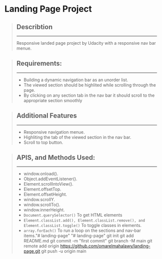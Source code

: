 # Landing Page Project 


> ## Describtion
> ---
>
> Responsive landed page project by Udacity with a responsive nav bar menue.

> ## Requirements:
>---
>
> - Building a dynamic navigation bar as an unorder list.
> - The viewed section should be highlited while scrolling through the page.
> - By clicking on any section tab in the nav bar it should scroll to the appropriate section smoothly

> ## Additional Features
>---
>
> - Responsive navigation menue.
> - Highliting the tab of the viewed section in the nav bar.
> - Scroll to top button.

> ## APIS, and Methods Used:
>---
>
> - window.onload().
> - Object.addEventListener().
> - Element.scrollIntoView().
> - Element.offsetTop.
> - Element.offsetHeight.
> - window.scrollY.
> - window.scrollTo().
> - window.innerHeight.
> - `Document.querySelector()` To get HTML elements
> - `Element.classList.add(), Element.classList.remove(), and Element.classList.toggle()` To toggle classes in elements.
> - `array.forEach()` To run a loop on the sections and nav-bar items."# landing-page" 
"# landing-page"  git init git add README.md git commit -m "first commit" git branch -M main git remote add origin https://github.com/omarelmahalawy/landing-page.git git push -u origin main
